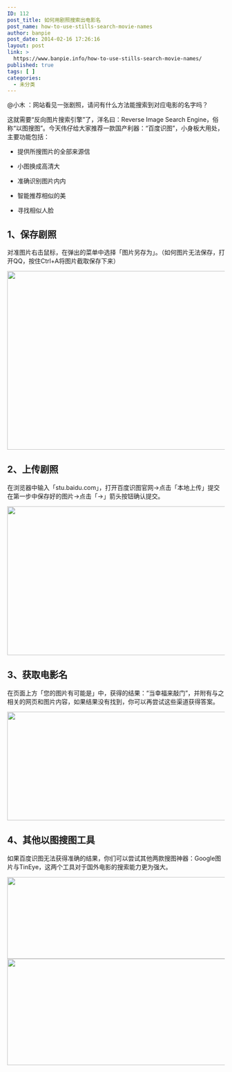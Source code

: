 ```yaml
---
ID: 112
post_title: 如何用剧照搜索出电影名
post_name: how-to-use-stills-search-movie-names
author: banpie
post_date: 2014-02-16 17:26:16
layout: post
link: >
  https://www.banpie.info/how-to-use-stills-search-movie-names/
published: true
tags: [ ]
categories:
  - 未分类
---
```

@小木 ：网站看见一张剧照，请问有什么方法能搜索到对应电影的名字吗？

这就需要“反向图片搜索引擎”了，洋名曰：Reverse Image Search Engine，俗称“以图搜图”。今天伟仔给大家推荐一款国产利器：“百度识图”，小身板大用处，主要功能包括：

*   提供所搜图片的全部来源信

*   小图换成高清大

*   准确识别图片内内

*   智能推荐相似的美

*   寻找相似人脸

## 1、保存剧照

对准图片右击鼠标，在弹出的菜单中选择「图片另存为」。（如何图片无法保存，打开QQ，按住Ctrl+A将图片截取保存下来）

<img class="alignnone size-full wp-image-1632" src="http://www.banpie.info/wp-content/uploads/2019/03/0-5.jpg" width="620" height="413" alt="" />

## 2、上传剧照

在浏览器中输入「stu.baidu.com」，打开百度识图官网->点击「本地上传」提交在第一步中保存好的图片->点击「→」箭头按钮确认提交。

<img class="alignnone size-full wp-image-1633" src="http://www.banpie.info/wp-content/uploads/2019/03/0-6.jpg" width="610" height="344" alt="" />

## 3、获取电影名

在页面上方「您的图片有可能是」中，获得的结果：“当幸福来敲门”，并附有与之相关的网页和图片内容，如果结果没有找到，你可以再尝试这些渠道获得答案。

<img class="alignnone size-full wp-image-1634" src="http://www.banpie.info/wp-content/uploads/2019/03/0-7.jpg" width="620" height="251" alt="" />

## 4、其他以图搜图工具

如果百度识图无法获得准确的结果，你们可以尝试其他两款搜图神器：Google图片与TinEye，这两个工具对于国外电影的搜索能力更为强大。

<img class="alignnone size-full wp-image-1635" src="http://www.banpie.info/wp-content/uploads/2019/03/0-8.jpg" width="610" height="189" alt="" />

<img class="alignnone size-full wp-image-1636" src="http://www.banpie.info/wp-content/uploads/2019/03/0-9.jpg" width="610" height="246" alt="" />